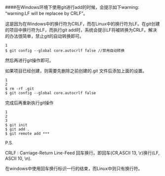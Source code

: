 ####在Windows环境下使用git进行add的时候，会提示如下warning: “warning:LF will be replacee by CRLF”。

这是因为在Windows中的换行符为CRLF，而在Linux中的换行符为LF。在git创建的项目中换行符为LF，而执行git add时，系统会提示LF将被转换为CRLF。解决的办法很简单，禁止git的自动转换即可。
~~~
1
$ git config --global core.autocrlf false //禁用自动转换
~~~
然后再进行git操作即可。

如果项目已经创建，则需要先删除之前创建的.git 文件后添加上面的设置。

~~~
1
2
$ rm -rf .git
$ git config --global core.autocrlf false
~~~
完成后再重新执行git操作

~~~
1
2
3
$ git init
$ git add .
$ git remote add ***
~~~
P.S.


CRLF : Carriage-Return Line-Feed 回车换行。即回车(CR,ASCII 13, \r)换行(LF, ASCII 10, \n).

在windows中使用回车换行标识一行的结束，而Linux中则只有换行符。
